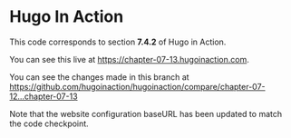 Hugo In Action
===============

This code corresponds to section **7.4.2** of Hugo in Action.

You can see this live at https://chapter-07-13.hugoinaction.com.

You can see the changes made in this branch at https://github.com/hugoinaction/hugoinaction/compare/chapter-07-12...chapter-07-13

Note that the website configuration baseURL has been updated to match the code checkpoint.
